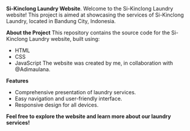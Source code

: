 **Si-Kinclong Laundry Website**.
Welcome to the Si-Kinclong Laundry website! This project is aimed at showcasing the services of Si-Kinclong Laundry, located in Bandung City, Indonesia.

**About the Project**
This repository contains the source code for the Si-Kinclong Laundry website, built using:
- HTML
- CSS
- JavaScript
The website was created by me, in collaboration with @Adimaulana.

**Features**
- Comprehensive presentation of laundry services.
- Easy navigation and user-friendly interface.
- Responsive design for all devices.

**Feel free to explore the website and learn more about our laundry services!**
